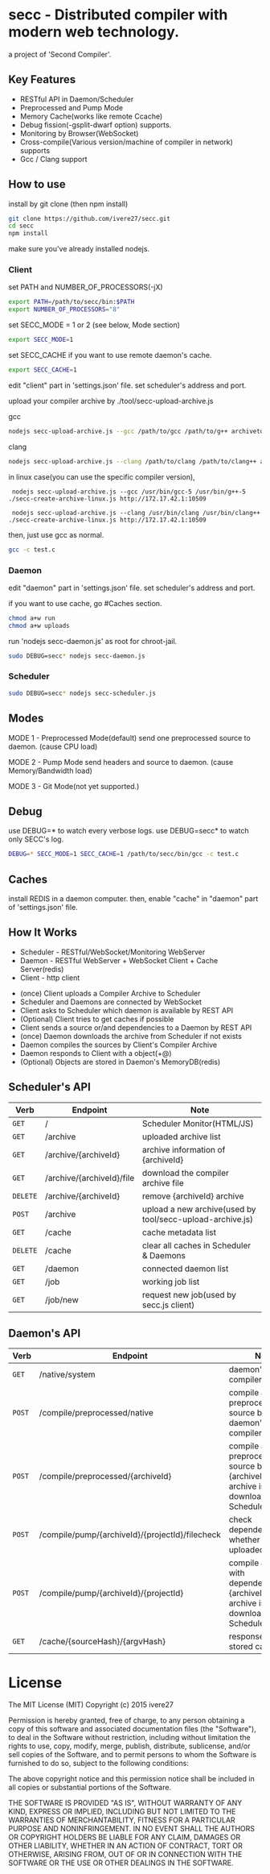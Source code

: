 # secc - Distributed compiler with modern web technology.

a project of 'Second Compiler'.

## Key Features

- RESTful API in Daemon/Scheduler
- Preprocessed and Pump Mode
- Memory Cache(works like remote Ccache)
- Debug fission(-gsplit-dwarf option) supports.
- Monitoring by Browser(WebSocket)
- Cross-compile(Various version/machine of compiler in network) supports
- Gcc / Clang support

## How to use

install by git clone (then npm install)

```sh
git clone https://github.com/ivere27/secc.git
cd secc
npm install
```

make sure you've already installed nodejs.


### Client

set PATH and NUMBER_OF_PROCESSORS(-jX)

```sh
export PATH=/path/to/secc/bin:$PATH
export NUMBER_OF_PROCESSORS="8"
```

set SECC_MODE = 1 or 2 (see below, Mode section)

```sh
export SECC_MODE=1
```

set SECC_CACHE if you want to use remote daemon's cache.

```sh
export SECC_CACHE=1
```

edit "client" part in 'settings.json' file.
set scheduler's address and port.

upload your compiler archive by ./tool/secc-upload-archive.js

gcc

```sh
nodejs secc-upload-archive.js --gcc /path/to/gcc /path/to/g++ archivetool.js http://SCHEDULER:PORT
```

clang

```sh
nodejs secc-upload-archive.js --clang /path/to/clang /path/to/clang++ archivetool.js http://SCHEDULER:PORT
```

in linux case(you can use the specific compiler version),

     nodejs secc-upload-archive.js --gcc /usr/bin/gcc-5 /usr/bin/g++-5 ./secc-create-archive-linux.js http://172.17.42.1:10509

     nodejs secc-upload-archive.js --clang /usr/bin/clang /usr/bin/clang++ ./secc-create-archive-linux.js http://172.17.42.1:10509

then, just use gcc as normal.

```sh
gcc -c test.c
```

### Daemon

edit "daemon" part in 'settings.json' file.
set scheduler's address and port.

if you want to use cache, go #Caches section.

```sh
chmod a+w run
chmod a+w uploads
```

run 'nodejs secc-daemon.js' as root for chroot-jail.

```sh
sudo DEBUG=secc* nodejs secc-daemon.js
```

### Scheduler

```sh
sudo DEBUG=secc* nodejs secc-scheduler.js
```

## Modes

MODE 1 - Preprocessed Mode(default)
  send one preprocessed source to daemon. (cause CPU load)

MODE 2 - Pump Mode
  send headers and source to daemon. (cause Memory/Bandwidth load)

MODE 3 - Git Mode(not yet supported.)

## Debug

use DEBUG=* to watch every verbose logs.
use DEBUG=secc* to watch only SECC's log.

```sh
DEBUG=* SECC_MODE=1 SECC_CACHE=1 /path/to/secc/bin/gcc -c test.c
```

## Caches

install REDIS in a daemon computer. then,
enable "cache" in "daemon" part of 'settings.json' file.

## How It Works
* Scheduler - RESTful/WebSocket/Monitoring WebServer
* Daemon - RESTful WebServer + WebSocket Client + Cache Server(redis)
* Client - http client

- (once) Client uploads a Compiler Archive to Scheduler
- Scheduler and Daemons are connected by WebSocket
- Client asks to Scheduler which daemon is available by REST API
- (Optional) Client tries to get caches if possible
- Client sends a source or/and dependencies to a Daemon by REST API
- (once) Daemon downloads the archive from Scheduler if not exists
- Daemon compiles the sources by Client's Compiler Archive
- Daemon responds to Client with a object(+@)
- (Optional) Objects are stored in Daemon's MemoryDB(redis)

## Scheduler's API

Verb | Endpoint | Note
--- | --- | ---
`GET` | / | Scheduler Monitor(HTML/JS)
`GET` | /archive | uploaded archive list
`GET` | /archive/{archiveId} | archive information of {archiveId}
`GET` | /archive/{archiveId}/file | download the compiler archive file
`DELETE` | /archive/{archiveId} | remove {archiveId} archive
`POST` | /archive | upload a new archive(used by tool/secc-upload-archive.js)
`GET` | /cache | cache metadata list
`DELETE` | /cache | clear all caches in Scheduler & Daemons
`GET` | /daemon | connected daemon list
`GET` | /job | working job list
`GET` | /job/new | request new job(used by secc.js client)

## Daemon's API

Verb | Endpoint | Note
--- | --- | ---
`GET` | /native/system | daemon's native compiler(installed)
`POST` | /compile/preprocessed/native | compile a preprocessed source by daemon's native compiler
`POST` | /compile/preprocessed/{archiveId} | compile a preprocessed source by {archiveId}(the archive is downloaded from Scheduler)
`POST` | /compile/pump/{archiveId}/{projectId}/filecheck | check dependency files whether already uploaded or not.
`POST` | /compile/pump/{archiveId}/{projectId} | compile a source with dependencies by {archiveId}(the archive is downloaded from Scheduler)
`GET` | /cache/{sourceHash}/{argvHash} | response the stored cache


# License

The MIT License (MIT)
Copyright (c) 2015 ivere27

Permission is hereby granted, free of charge, to any person obtaining a copy of
this software and associated documentation files (the "Software"), to deal in
the Software without restriction, including without limitation the rights to
use, copy, modify, merge, publish, distribute, sublicense, and/or sell copies of
the Software, and to permit persons to whom the Software is furnished to do so,
subject to the following conditions:

The above copyright notice and this permission notice shall be included in all
copies or substantial portions of the Software.

THE SOFTWARE IS PROVIDED "AS IS", WITHOUT WARRANTY OF ANY KIND, EXPRESS OR
IMPLIED, INCLUDING BUT NOT LIMITED TO THE WARRANTIES OF MERCHANTABILITY,
FITNESS FOR A PARTICULAR PURPOSE AND NONINFRINGEMENT. IN NO EVENT SHALL THE
AUTHORS OR COPYRIGHT HOLDERS BE LIABLE FOR ANY CLAIM, DAMAGES OR OTHER
LIABILITY, WHETHER IN AN ACTION OF CONTRACT, TORT OR OTHERWISE, ARISING FROM,
OUT OF OR IN CONNECTION WITH THE SOFTWARE OR THE USE OR OTHER DEALINGS IN THE
SOFTWARE.